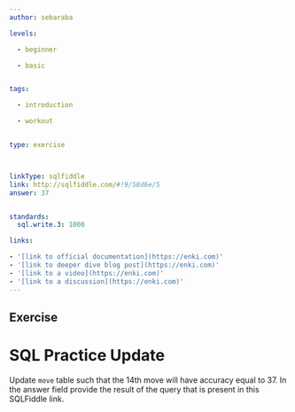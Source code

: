 ```yaml
---
author: sebaraba

levels:

  - beginner

  - basic


tags:

  - introduction

  - workout


type: exercise



linkType: sqlfiddle
link: http://sqlfiddle.com/#!9/58d6e/5
answer: 37


standards:
  sql.write.3: 1000

links:

- '[link to official documentation](https://enki.com)'
- '[link to deeper dive blog post](https://enki.com)'
- '[link to a video](https://enki.com)'
- '[link to a discussion](https://enki.com)'
---
```



## Exercise

# SQL Practice Update
Update `move` table such that the 14th move will have accuracy equal to 37. In the answer field provide the result of the query that is present in this SQLFiddle link.
